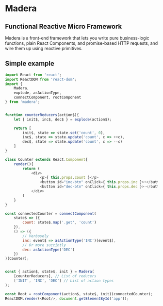 # Madera
## Functional Reactive Micro Framework
Madera is a front-end framework that lets you write pure business-logic
functions, plain React Components, and promise-based HTTP requests, and wire
them up using reactive primitives.

## Simple example
```javascript
import React from 'react';
import ReactDOM from 'react-dom';
import {
    Madera,
    explode, asActionType,
    connectComponent, rootComponent
} from 'madera';


function counterReducers(action$){
    let { init$, inc$, dec$ } = explode(action$);

    return [
        init$, state => state.set('count', 0),
        inc$, state => state.update('count', c => ++c),
        dec$, state => state.update('count', c => --c)
    ]
}

class Counter extends React.Component{
    render(){
        return (
            <div>
                <p>{ this.props.count }</p>
                <button id="inc-btn" onClick={ this.props.inc }>+</button>
                <button id="dec-btn" onClick={ this.props.dec }>-</button>
            </div>
        )
    }
}

const connectedCounter = connectComponent(
    state$ => ({
        count: state$.map('.get', 'count')
    }),
    () => ({
        // Verbosely
        inc: event$ => asActionType('INC')(event$),
        // Or more succintly
        dec: asActionType('DEC')
    })
)(Counter);


const { action$, state$, init } = Madera(
    [counterReducers], // List of reducers
    ['INIT', 'INC', 'DEC'] // List of action types
);

const Root = rootComponent(action$, state$, init)(connectedCounter);
ReactDOM.render(<Root/>, document.getElementById('app'));
```
